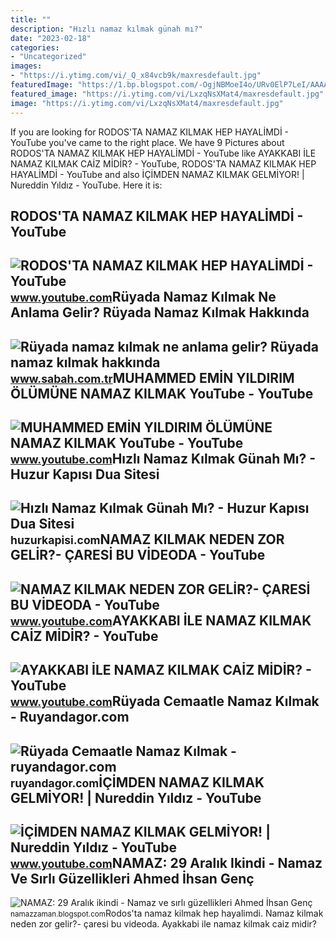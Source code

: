 ```yaml
---
title: ""
description: "Hızlı namaz kılmak günah mı?"
date: "2023-02-18"
categories:
- "Uncategorized"
images:
- "https://i.ytimg.com/vi/_Q_x84vcb9k/maxresdefault.jpg"
featuredImage: "https://1.bp.blogspot.com/-OgjNBMoeI4o/URv0ElP7LeI/AAAAAAAADrM/2l-pU_u7B0E/s1600/namaz-kilmak.jpg"
featured_image: "https://i.ytimg.com/vi/LxzqNsXMat4/maxresdefault.jpg"
image: "https://i.ytimg.com/vi/LxzqNsXMat4/maxresdefault.jpg"
---
```


If you are looking for RODOS'TA NAMAZ KILMAK HEP HAYALİMDİ - YouTube you've came to the right place. We have 9 Pictures about RODOS'TA NAMAZ KILMAK HEP HAYALİMDİ - YouTube like AYAKKABI İLE NAMAZ KILMAK CAİZ MİDİR? - YouTube, RODOS'TA NAMAZ KILMAK HEP HAYALİMDİ - YouTube and also İÇİMDEN NAMAZ KILMAK GELMİYOR! | Nureddin Yıldız - YouTube. Here it is:

RODOS'TA NAMAZ KILMAK HEP HAYALİMDİ - YouTube
---------------------------------------------

 ![RODOS'TA NAMAZ KILMAK HEP HAYALİMDİ - YouTube](https://i.ytimg.com/vi/FbsBBf0o-oA/maxresdefault.jpg) <small>www.youtube.com</small>Rüyada Namaz Kılmak Ne Anlama Gelir? Rüyada Namaz Kılmak Hakkında
-----------------------------------------------------------------

 ![Rüyada namaz kılmak ne anlama gelir? Rüyada namaz kılmak hakkında](https://iasbh.tmgrup.com.tr/6abcff/650/344/0/27/800/447?u=https://isbh.tmgrup.com.tr/sbh/2019/11/01/ruyada-namaz-kilmak-ne-anlama-gelir-ruyada-namaz-kilmak-hakkinda-yorumlar-1572597590853.jpg) <small>www.sabah.com.tr</small>MUHAMMED EMİN YILDIRIM ÖLÜMÜNE NAMAZ KILMAK YouTube - YouTube
-------------------------------------------------------------

 ![MUHAMMED EMİN YILDIRIM ÖLÜMÜNE NAMAZ KILMAK YouTube - YouTube](https://i.ytimg.com/vi/fzVfUmSO3SA/maxresdefault.jpg) <small>www.youtube.com</small>Hızlı Namaz Kılmak Günah Mı? - Huzur Kapısı Dua Sitesi
------------------------------------------------------

 ![Hızlı Namaz Kılmak Günah Mı? - Huzur Kapısı Dua Sitesi](https://huzurkapisi.com/wp-content/uploads/2019/03/hizli-namaz-kilmak-gunah-mi.jpg) <small>huzurkapisi.com</small>NAMAZ KILMAK NEDEN ZOR GELİR?- ÇARESİ BU VİDEODA - YouTube
----------------------------------------------------------

 ![NAMAZ KILMAK NEDEN ZOR GELİR?- ÇARESİ BU VİDEODA - YouTube](https://i.ytimg.com/vi/XaxupJpmcv0/maxresdefault.jpg) <small>www.youtube.com</small>AYAKKABI İLE NAMAZ KILMAK CAİZ MİDİR? - YouTube
-----------------------------------------------

 ![AYAKKABI İLE NAMAZ KILMAK CAİZ MİDİR? - YouTube](https://i.ytimg.com/vi/_Q_x84vcb9k/maxresdefault.jpg) <small>www.youtube.com</small>Rüyada Cemaatle Namaz Kılmak - Ruyandagor.com
---------------------------------------------

 ![Rüyada Cemaatle Namaz Kılmak - ruyandagor.com](https://images.ruyandagor.com/2017/04/cemaatle-namaz-kilmak-2140.jpg) <small>ruyandagor.com</small>İÇİMDEN NAMAZ KILMAK GELMİYOR! | Nureddin Yıldız - YouTube
----------------------------------------------------------

 ![İÇİMDEN NAMAZ KILMAK GELMİYOR! | Nureddin Yıldız - YouTube](https://i.ytimg.com/vi/LxzqNsXMat4/maxresdefault.jpg) <small>www.youtube.com</small>NAMAZ: 29 Aralık Ikindi - Namaz Ve Sırlı Güzellikleri Ahmed İhsan Genç
----------------------------------------------------------------------

 ![NAMAZ: 29 Aralık ikindi - Namaz ve sırlı güzellikleri Ahmed İhsan Genç](https://1.bp.blogspot.com/-OgjNBMoeI4o/URv0ElP7LeI/AAAAAAAADrM/2l-pU_u7B0E/s1600/namaz-kilmak.jpg) <small>namazzaman.blogspot.com</small>Rodos'ta namaz kilmak hep hayali̇mdi̇. Namaz kilmak neden zor geli̇r?- çaresi̇ bu vi̇deoda. Ayakkabi i̇le namaz kilmak cai̇z mi̇di̇r?
